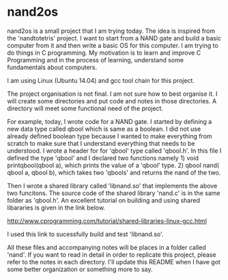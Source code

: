 nand2os
=======

nand2os is a small project that I am trying today. The idea is inspired from the 'nandtotetris' project. I want to start from a NAND gate and build a basic computer from it and then write a basic OS for this computer.  I am trying to do things in C programming. My motivation is to learn and improve C Programming and in the process of learning, understand some fundamentals about computers.

I am using Linux (Ubuntu 14.04) and gcc tool chain for this project. 

The project organisation is not final. I am not sure how to best organise it. I will create some directories and put code and notes in those directories. A directory will meet some functional need of the project.

For example, today, I wrote code for a NAND gate. I started by defining a new data type called qbool which is same as a boolean. I did not use already defined boolean type because I wanted to make everything from scratch to make sure that I understand everything that needs to be understood.
I wrote a header for for 'qbool' type called 'qbool.h'. In this file I defined the type 'qbool' and I declared two functions namely 1) void printqbool(qbool a), which prints the value of a 'qbool' type.
2) qbool nand( qbool a, qbool b), which takes two 'qbools' and returns the nand of the two.

Then I wrote a shared library called 'libnand.so' that implements the above two funcitons. The source code of the shared library 'nand.c' is in the same folder as 'qbool.h'. An excellent tutorial on building and using shared libararies is given in the link below.

http://www.cprogramming.com/tutorial/shared-libraries-linux-gcc.html

I used this link to sucessfully build and test 'libnand.so'.

All these files and accompanying notes will be places in a folder called 'nand'. If you want to read in detail in order to replicate this project, please refer to the notes in each directory. I'll update this README when I have got some better organization or something more to say.

